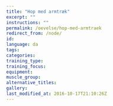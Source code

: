 ```yaml
---
title: "Hop med armtræk"
excerpt: ""
instructions: ""
permalink: /oevelse/hop-med-armtraek
redirect_from: /node/
id: 
language: da
tags:
categories:
training_type: 
training_focus: 
equipment:
muscle_group:
alternative_titles:
gallery:
last_modified_at: 2016-10-17T21:10:26Z
---
```



